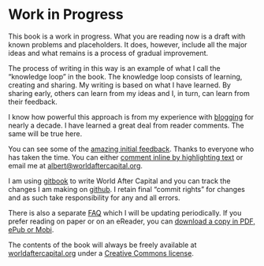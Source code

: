 # Work in Progress

This book is a work in progress. What you are reading now is a draft with known problems and placeholders. It does, however, include all the major ideas and what remains is a process of gradual improvement.

The process of writing in this way is an example of what I call the &ldquo;knowledge loop&rdquo; in the book. The knowledge loop consists of learning, creating and sharing. My writing is based on what I have learned. By sharing early, others can learn from my ideas and I, in turn, can learn from their feedback.

I know how powerful this approach is from my experience with <a href="http://continuations.com">blogging</a> for nearly a decade. I have learned a great deal from reader comments. The same will be true here. 

You can see some of the <a href="https://docs.google.com/document/d/1Q--KXVvxPM9NNUdJwi_szRhuA8oeg1ciaggFC7qKBuc/edit?usp=sharing">amazing initial feedback</a>. Thanks to everyone who has taken the time. You can either <a href="https://worldaftercapital.gitbooks.io/worldaftercapital/content/">comment inline by highlighting text</a> or email me at <a href="mailto:albert@worldaftercapital.org">albert@worldaftercapital.org</a>. 

I am using <a href="https://www.gitbook.com/book/worldaftercapital/worldaftercapital/details">gitbook</a> to write World After Capital and you can track the changes I am making on <a href="https://github.com/WorldAfterCapital/WorldAfterCapital">github</a>. I retain final &ldquo;commit rights&rdquo; for changes and as such take responsibility for any and all errors.

There is also a separate <a href="http://worldaftercapital.org/faq/">FAQ</a> which I will be updating periodically. If you prefer reading on paper or on an eReader, you can <a href="https://www.gitbook.com/book/worldaftercapital/worldaftercapital/details">download a copy in PDF, ePub or Mobi</a>.

The contents of the book will always be freely available at <a href="http://worldaftercapital.org">worldaftercapital.org</a> under a <a href="https://creativecommons.org/licenses/by-nc-sa/4.0/" target="_blank">Creative Commons license</a>.



